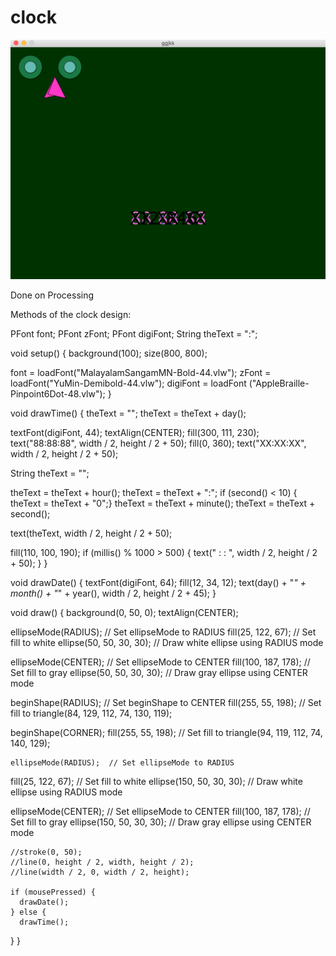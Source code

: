# <h1> clock


![](https://github.com/jordan17101996github/clock/blob/master/Screen%20Shot%202017-12-11%20at%2012.08.42.png)

Done on Processing

Methods of the clock design:

PFont font;
PFont zFont;
PFont digiFont;
String theText = ":";

void setup() {
background(100);
size(800, 800);

font = loadFont("MalayalamSangamMN-Bold-44.vlw");
zFont = loadFont("YuMin-Demibold-44.vlw");
digiFont = loadFont ("AppleBraille-Pinpoint6Dot-48.vlw");
}

void drawTime() {
  theText = "";
  theText = theText + day();
  
  textFont(digiFont, 44);
  textAlign(CENTER);
  fill(300, 111, 230);
  text("88:88:88", width / 2, height / 2 + 50);
  fill(0, 360);
  text("XX:XX:XX", width / 2, height / 2 + 50);
  
  String theText = "";
  
  theText = theText + hour();
  theText = theText + ":";
  if (second() < 10) { theText = theText + "0";}
  theText = theText + minute();
  theText = theText + second();
  
  text(theText, width / 2, height / 2 + 50);
  
  fill(110, 100, 190);
  if (millis() % 1000 > 500) {
    text(" : : ", width / 2, height / 2 + 50);
  }
}

void drawDate() {
  textFont(digiFont, 64);
  fill(12, 34, 12);
  text(day() + "_" + month() + "_" + year(),
  width / 2, height / 2 + 45);
}

  void draw() {
    background(0, 50, 0);
    textAlign(CENTER);
  
  ellipseMode(RADIUS);  // Set ellipseMode to RADIUS
fill(25, 122, 67);  // Set fill to white
ellipse(50, 50, 30, 30);  // Draw white ellipse using RADIUS mode

ellipseMode(CENTER);  // Set ellipseMode to CENTER
fill(100, 187, 178);  // Set fill to gray
ellipse(50, 50, 30, 30);  // Draw gray ellipse using CENTER mode
 
 beginShape(RADIUS); // Set beginShape to CENTER
fill(255, 55, 198);  // Set fill to 
 triangle(84, 129, 112, 74, 130, 119);
 
 beginShape(CORNER); 
fill(255, 55, 198);  // Set fill to 
 triangle(94, 119, 112, 74, 140, 129);
 
    ellipseMode(RADIUS);  // Set ellipseMode to RADIUS
fill(25, 122, 67);  // Set fill to white
ellipse(150, 50, 30, 30);  // Draw white ellipse using RADIUS mode

ellipseMode(CENTER);  // Set ellipseMode to CENTER
fill(100, 187, 178);  // Set fill to gray
ellipse(150, 50, 30, 30);  // Draw gray ellipse using CENTER mode
  
    //stroke(0, 50);
    //line(0, height / 2, width, height / 2);
    //line(width / 2, 0, width / 2, height);
    
    if (mousePressed) {
      drawDate();
    } else {
      drawTime();
  }
  }
